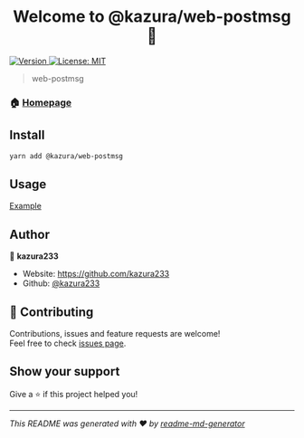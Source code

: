 <h1 align="center">Welcome to @kazura/web-postmsg 👋</h1>
<p>
  <a href="https://www.npmjs.com/package/@kazura/web-postmsg" target="_blank">
    <img alt="Version" src="https://img.shields.io/npm/v/@kazura/web-postmsg.svg">
  </a>
  <a href="https://github.com/kazura233/web-postmsg/blob/master/LICENSE" target="_blank">
    <img alt="License: MIT" src="https://img.shields.io/badge/License-MIT-yellow.svg" />
  </a>
</p>

> web-postmsg

### 🏠 [Homepage](https://github.com/kazura233/web-postmsg)

## Install

```sh
yarn add @kazura/web-postmsg
```

## Usage

[Example](https://github.com/kazura233/web-postmsg/tree/master/example)

## Author

👤 **kazura233**

- Website: https://github.com/kazura233
- Github: [@kazura233](https://github.com/kazura233)

## 🤝 Contributing

Contributions, issues and feature requests are welcome!<br />Feel free to check [issues page](https://github.com/kazura233/web-postmsg/issues).

## Show your support

Give a ⭐️ if this project helped you!

---

_This README was generated with ❤️ by [readme-md-generator](https://github.com/kefranabg/readme-md-generator)_
